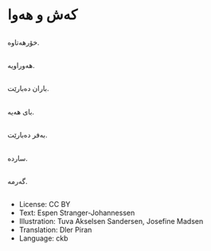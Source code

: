# که‌ش و هه‌وا

##
خۆرهه‌تاوه‌.

##
هه‌وراویه‌.

##
باران ده‌بارێت.

##
بای هەیە.

##
به‌فر ده‌بارێت.

##
سارده‌.

##
گه‌رمه‌.

##
* License: CC BY
* Text: Espen Stranger-Johannessen
* Illustration: Tuva Akselsen Sandersen, Josefine Madsen
* Translation: Dler Piran
* Language: ckb
